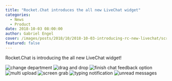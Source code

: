 ```yaml
---
title: "Rocket.Chat introduces the all new LiveChat widget"
categories:
  - News
  - Product
date: 2018-10-03 08:00:00
author: Gabriel Engel
cover: /images/posts/2018/10/2018-10-03-introducing-rc-new-livechat/screen-grab.png
featured: false
---
```

Rocket.Chat is introducing the all new LiveChat widget!

<img alt="change department" src="{{'/images/posts/2018/10/2018-10-03-introducing-rc-new-livechat/change-department.png' | relative_url}}">
<img alt="drag and drop" src="{{'/images/posts/2018/10/2018-10-03-introducing-rc-new-livechat/drag-and-drop.png' | relative_url}}">
<img alt="finish chat feedback option" src="{{'/images/posts/2018/10/2018-10-03-introducing-rc-new-livechat/finish-chat-feedback-option.png' | relative_url}}">
<img alt="multi upload" src="{{'/images/posts/2018/10/2018-10-03-introducing-rc-new-livechat/multi-upload.png' | relative_url}}">
<img alt="screen grab" src="{{'/images/posts/2018/10/2018-10-03-introducing-rc-new-livechat/screen-grab.png' | relative_url}}">
<img alt="typing notification" src="{{'/images/posts/2018/10/2018-10-03-introducing-rc-new-livechat/typing-notification.png' | relative_url}}">
<img alt="unread messages" src="{{'/images/posts/2018/10/2018-10-03-introducing-rc-new-livechat/unread-messages.png' | relative_url}}">
